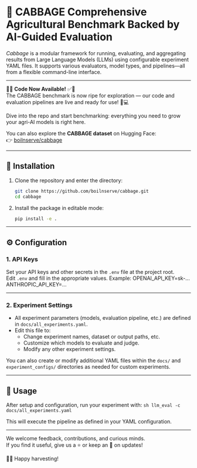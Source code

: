# 🥬 CABBAGE  **Comprehensive Agricultural Benchmark Backed by AI-Guided Evaluation**

*Cabbage* is a modular framework for running, evaluating, and aggregating results from Large Language Models (LLMs) using configurable experiment YAML files. It supports various evaluators, model types, and pipelines—all from a flexible command-line interface.

---

🥬✅ **Code Now Available!** ✅🥬  
The CABBAGE benchmark is now ripe for exploration — our code and evaluation pipelines are live and ready for use! 🌱💻

Dive into the repo and start benchmarking: everything you need to grow your agri-AI models is right here.

You can also explore the **CABBAGE dataset** on Hugging Face:  
👉 [boilnserve/cabbage](https://huggingface.co/datasets/boilnserve/cabbage)

---

## 🚀 Installation

1. Clone the repository and enter the directory:
    ```sh
    git clone https://github.com/boilnserve/cabbage.git
    cd cabbage
    ```

2. Install the package in editable mode:
    ```sh
    pip install -e .
    ```
---

## ⚙️ Configuration

### 1. API Keys

Set your API keys and other secrets in the `.env` file at the project root.  
Edit `.env` and fill in the appropriate values. Example:
OPENAI_API_KEY=sk-...
ANTHROPIC_API_KEY=...


---

### 2. Experiment Settings

- All experiment parameters (models, evaluation pipeline, etc.) are defined in `docs/all_experiments.yaml`.
- Edit this file to:
    - Change experiment names, dataset or output paths, etc.
    - Customize which models to evaluate and judge.
    - Modify any other experiment settings.

You can also create or modify additional YAML files within the `docs/` and `experiment_configs/` directories as needed for custom experiments.

---

## 🏃 Usage

After setup and configuration, run your experiment with:
    ```sh
    llm_eval -c docs/all_experiments.yaml
    ```

This will execute the pipeline as defined in your YAML configuration.

---

We welcome feedback, contributions, and curious minds.  
If you find it useful, give us a ⭐️ or keep an 👀 on updates!

🥬🌾 Happy harvesting!
